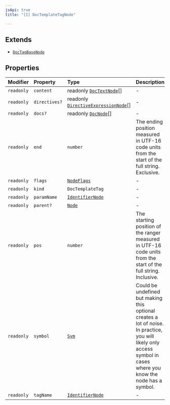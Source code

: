 ```yaml
---
jsApi: true
title: "[I] DocTemplateTagNode"

---
```

## Extends

- [`DocTagBaseNode`](DocTagBaseNode.md)

## Properties

| Modifier | Property | Type | Description | Inheritance |
| :------ | :------ | :------ | :------ | :------ |
| `readonly` | `content` | readonly [`DocTextNode`](DocTextNode.md)[] | - | [`DocTagBaseNode.content`](DocTagBaseNode.md) |
| `readonly` | `directives?` | readonly [`DirectiveExpressionNode`](DirectiveExpressionNode.md)[] | - | [`DocTagBaseNode.directives`](DocTagBaseNode.md) |
| `readonly` | `docs?` | readonly [`DocNode`](DocNode.md)[] | - | [`DocTagBaseNode.docs`](DocTagBaseNode.md) |
| `readonly` | `end` | `number` | The ending position measured in UTF-16 code units from the start of the<br />full string. Exclusive. | [`DocTagBaseNode.end`](DocTagBaseNode.md) |
| `readonly` | `flags` | [`NodeFlags`](../enumerations/NodeFlags.md) | - | [`DocTagBaseNode.flags`](DocTagBaseNode.md) |
| `readonly` | `kind` | `DocTemplateTag` | - | [`DocTagBaseNode.kind`](DocTagBaseNode.md) |
| `readonly` | `paramName` | [`IdentifierNode`](IdentifierNode.md) | - | - |
| `readonly` | `parent?` | [`Node`](../type-aliases/Node.md) | - | [`DocTagBaseNode.parent`](DocTagBaseNode.md) |
| `readonly` | `pos` | `number` | The starting position of the ranger measured in UTF-16 code units from the<br />start of the full string. Inclusive. | [`DocTagBaseNode.pos`](DocTagBaseNode.md) |
| `readonly` | `symbol` | [`Sym`](Sym.md) | Could be undefined but making this optional creates a lot of noise. In practice,<br />you will likely only access symbol in cases where you know the node has a symbol. | [`DocTagBaseNode.symbol`](DocTagBaseNode.md) |
| `readonly` | `tagName` | [`IdentifierNode`](IdentifierNode.md) | - | [`DocTagBaseNode.tagName`](DocTagBaseNode.md) |
